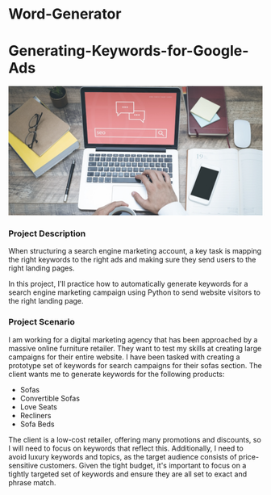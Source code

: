 ﻿# Word-Generator
# Generating-Keywords-for-Google-Ads
![alt](work_laptop.png)

### Project Description
When structuring a search engine marketing account, a key task is mapping the right keywords to the right ads and making sure they send users to the right landing pages.

In this project, I'll practice how to automatically generate keywords for a search engine marketing campaign using Python to send website visitors to the right landing page.


### Project Scenario
I am working for a digital marketing agency that has been approached by a massive online furniture retailer. They want to test my skills at creating large campaigns for their entire website. I have been tasked with creating a prototype set of keywords for search campaigns for their sofas section. The client wants me to generate keywords for the following products:
- Sofas
- Convertible Sofas
- Love Seats
- Recliners
- Sofa Beds

The client is a low-cost retailer, offering many promotions and discounts, so I will need to focus on keywords that reflect this. Additionally, I need to avoid luxury keywords and topics, as the target audience consists of price-sensitive customers. Given the tight budget, it's important to focus on a tightly targeted set of keywords and ensure they are all set to exact and phrase match.

